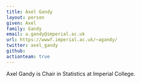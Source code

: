 ```yaml
---
title: Axel Gandy
layout: person
given: Axel
family: Gandy
email: a.gandy@imperial.ac.uk
url: https://wwwf.imperial.ac.uk/~agandy/
twitter: axel_gandy
github: 
actionteam: true
---
```


Axel Gandy is Chair in Statistics at Imperial College.
